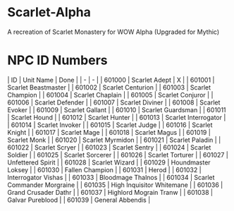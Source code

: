 # Scarlet-Alpha
A recreation of Scarlet Monastery for WOW Alpha (Upgraded for Mythic)


# NPC ID Numbers
| ID | Unit Name | Done |
| - | - |
| 601000 | Scarlet Adept | X |
| 601001 | Scarlet Beastmaster |
| 601002 | Scarlet Centurion |
| 601003 | Scarlet Champion |
| 601004 | Scarlet Chaplain |
| 601005 | Scarlet Conjuror |
| 601006 | Scarlet Defender |
| 601007 | Scarlet Diviner |
| 601008 | Scarlet Evoker |
| 601009 | Scarlet Gallant |
| 601010 | Scarlet Guardsman |
| 601011 | Scarlet Hound |
| 601012 | Scarlet Hunter |
| 601013 | Scarlet Interrogator |
| 601014 | Scarlet Invoker |
| 601015 | Scarlet Judge |
| 601016 | Scarlet Knight |
| 601017 | Scarlet Mage |
| 601018 | Scarlet Magus |
| 601019 | Scarlet Monk |
| 601020 | Scarlet Myrmidon |
| 601021 | Scarlet Paladin |
| 601022 | Scarlet Scryer |
| 601023 | Scarlet Sentry |
| 601024 | Scarlet Soldier |
| 601025 | Scarlet Sorcerer |
| 601026 | Scarlet Torturer |
| 601027 | Unfettered Spirit |
| 601028 | Scarlet Wizard |
| 601029 | Houndmaster Loksey |
| 601030 | Fallen Champion |
| 601031 | Herod |
| 601032 | Interrogator Vishas |
| 601033 | Bloodmage Thalnos |
| 601034 | Scarlet Commander Morgraine |
| 601035 | High Inquisitor Whitemane |
| 601036 | Grand Crusader Dathr |
| 601037 | Highlord Mograin Tranw |
| 601038 | Galvar Pureblood |
| 601039 | General Abbendis |
